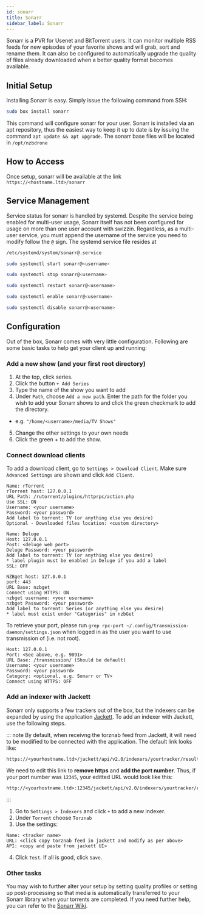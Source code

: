 ```yaml
---
id: sonarr
title: Sonarr
sidebar_label: Sonarr
---
```


Sonarr is a PVR for Usenet and BitTorrent users. It can monitor multiple RSS feeds for new episodes of your favorite shows and will grab, sort and rename them. It can also be configured to automatically upgrade the quality of files already downloaded when a better quality format becomes available.

## Initial Setup

Installing Sonarr is easy. Simply issue the following command from SSH:

```bash main
sudo box install sonarr
```

This command will configure sonarr for your user. Sonarr is installed via an apt repository, thus the easiest way to keep it up to date is by issuing the command `apt update && apt upgrade`. The sonarr base files will be located in `/opt/nzbdrone`

## How to Access

Once setup, sonarr will be available at the link `https://<hostname.ltd>/sonarr`


## Service Management

Service status for sonarr is handled by systemd. Despite the service being enabled for multi-user usage, Sonarr itself has not been configured for usage on more than one user account with swizzin. Regardless, as a multi-user service, you must append the username of the service you need to modify follow the `@` sign. The systemd service file resides at

```bash main
/etc/systemd/system/sonarr@.service
```

<!--DOCUSAURUS_CODE_TABS-->
<!--Start-->
```bash
sudo systemctl start sonarr@<username>
```
<!--Stop-->
```bash
sudo systemctl stop sonarr@<username>
```
<!--Restart-->
```bash
sudo systemctl restart sonarr@<username>
```
<!--Enable-->
```bash
sudo systemctl enable sonarr@<username>
```
<!--Disable-->
```bash
sudo systemctl disable sonarr@<username>
```
<!--END_DOCUSAURUS_CODE_TABS-->

## Configuration

Out of the box, Sonarr comes with very little configuration. Following are some basic tasks to help get your client up and running:

### Add a new show (and your first root directory)

1. At the top, click series.
2. Click the button `+ Add Series`
3. Type the name of the show you want to add
4. Under `Path`, choose `Add a new path`. Enter the path for the folder you wish to add your Sonarr shows to and click the green checkmark to add the directory.
  - e.g. `"/home/<username>/media/TV Shows"`
5. Change the other settings to your own needs
6. Click the green + to add the show.

### Connect download clients
To add a download client, go to `Settings > Download Client`. Make sure `Advanced Settings` are shown and click `Add Client`.

<!--DOCUSAURUS_CODE_TABS-->
<!--rTorrent-->
```plaintext
Name: rTorrent
rTorrent host: 127.0.0.1
URL Path: /rutorrent/plugins/httprpc/action.php
Use SSL: ON
Username: <your username>
Password: <your password>
Add label to torrent: TV (or anything else you desire)
Optional - Downloaded files location: <custom directory>
```

<!--Deluge (via Web)-->
```plaintext
Name: Deluge
Host: 127.0.0.1
Post: <deluge web port>
Deluge Password: <your password>
Add label to torrent: TV (or anything else you desire)
* label plugin must be enabled in Deluge if you add a label
SSL: OFF
```

<!--nzbGet-->
```plaintext
NZBget host: 127.0.0.1
port: 443
URL Base: nzbget
Connect using HTTPS: ON
nzbget username: <your username>
nzbget Password: <your password>
Add label to torrent: Series (or anything else you desire)
* label must exist under "Categories" in nzbGet
```

<!--Transmission-->
To retrieve your port, please run `grep rpc-port ~/.config/transmission-daemon/settings.json` when logged in as the user you want to use transmission of (i.e. not root).
```plaintext
Host: 127.0.0.1
Port: <See above, e.g. 9091>
URL Base: /transmission/ (Should be default)
Username: <your username>
Password: <your password>
Category: <optional, e.g. Sonarr or TV>
Connect using HTTPS: OFF
```
<!--END_DOCUSAURUS_CODE_TABS-->

### Add an indexer with Jackett
Sonarr only supports a few trackers out of the box, but the indexers can be expanded by using the application [Jackett](jackett.md). To add an indexer with Jackett, use the following steps.

::: note
By default, when receivng the torznab feed from Jackett, it will need to be modified to be connected with the application. The default link looks like:

```plaintext
https://<yourhostname.ltd>/jackett/api/v2.0/indexers/yourtracker/results/torznab/
```

We need to edit this link to **remove https** and **add the port number**. Thus, if your port number was `12345`, your editted URL would look like this:

```plaintext
http://<yourhostname.ltd>:12345/jackett/api/v2.0/indexers/yourtracker/results/torznab/
```
:::

1. Go to `Settings > Indexers` and click `+` to add a new indexer.
2. Under `Torrent` choose `Torznab`
3. Use the settings:
```plaintext main
Name: <tracker name>
URL: <click copy torznab feed in jackett and modify as per above>
API: <copy and paste from jackett UI>
```
4. Click `Test`. If all is good, click `Save`.

### Other tasks

You may wish to further alter your setup by setting quality profiles or setting up post-processing so that media is automatically transferred to your Sonarr library when your torrents are completed. If you need further help, you can refer to the [Sonarr Wiki](https://github.com/Sonarr/Sonarr/wiki).
